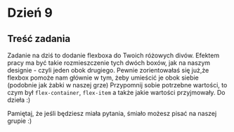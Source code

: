 # Dzień 9

## Treść zadania

Zadanie na dziś to dodanie flexboxa do Twoich różowych divów. Efektem pracy ma być takie rozmieszczenie tych dwóch boxów, jak na naszym designie - czyli jeden obok drugiego. Pewnie zorientowałaś się już,że flexbox pomoże nam głównie w tym, żeby umieścić je obok siebie (podobnie jak żabki w naszej grze) 
Przypomnij sobie potrzebne wartości, to czym był `flex-container`, `flex-item` a także jakie wartości przyjmowały. Do dzieła :)

Pamiętaj, że jeśli będziesz miała pytania, śmiało możesz pisać na naszej grupie :)

